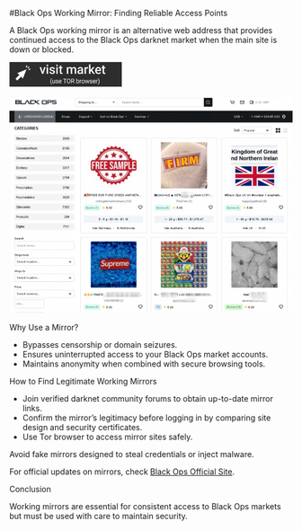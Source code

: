 #Black Ops Working Mirror: Finding Reliable Access Points

A Black Ops working mirror is an alternative web address that provides continued access to the Black Ops darknet market when the main site is down or blocked.
 
[<img src="/extensions/shell.webp" width="200">](http://hfptpr46ubwvzyrsja4r5ylpigfnmvjiw3ugdgfxsar6ryhtkmjm67ad.onion)

<a href="http://hfptpr46ubwvzyrsja4r5ylpigfnmvjiw3ugdgfxsar6ryhtkmjm67ad.onion"><img src="/extensions/pixel.webp" alt="Verified blackops dark web" style="max-width: 100%;"></a>
 
Why Use a Mirror?

- Bypasses censorship or domain seizures.  
- Ensures uninterrupted access to your Black Ops market accounts.  
- Maintains anonymity when combined with secure browsing tools.

How to Find Legitimate Working Mirrors

- Join verified darknet community forums to obtain up-to-date mirror links.  
- Confirm the mirror’s legitimacy before logging in by comparing site design and security certificates.  
- Use Tor browser to access mirror sites safely.

Avoid fake mirrors designed to steal credentials or inject malware.

For official updates on mirrors, check [Black Ops Official Site](http://hfptpr46ubwvzyrsja4r5ylpigfnmvjiw3ugdgfxsar6ryhtkmjm67ad.onion).

Conclusion

Working mirrors are essential for consistent access to Black Ops markets but must be used with care to maintain security.